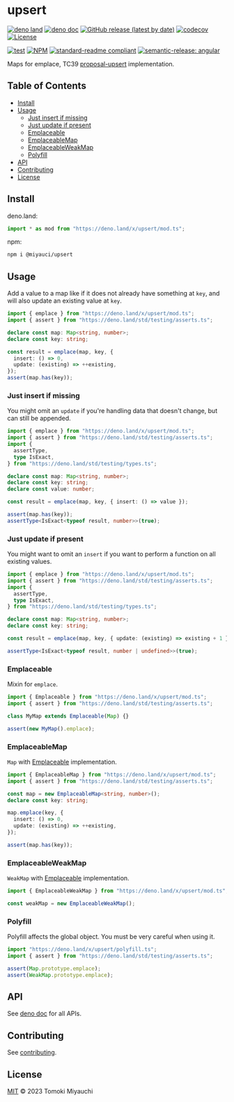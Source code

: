 # upsert

[![deno land](http://img.shields.io/badge/available%20on-deno.land/x-lightgrey.svg?logo=deno)](https://deno.land/x/upsert)
[![deno doc](https://doc.deno.land/badge.svg)](https://deno.land/x/upsert?doc)
[![GitHub release (latest by date)](https://img.shields.io/github/v/release/TomokiMiyauci/upsert)](https://github.com/TomokiMiyauci/upsert/releases)
[![codecov](https://codecov.io/github/TomokiMiyauci/upsert/branch/main/graph/badge.svg)](https://codecov.io/gh/TomokiMiyauci/upsert)
[![License](https://img.shields.io/github/license/TomokiMiyauci/upsert)](LICENSE)

[![test](https://github.com/TomokiMiyauci/upsert/actions/workflows/test.yaml/badge.svg)](https://github.com/TomokiMiyauci/upsert/actions/workflows/test.yaml)
[![NPM](https://nodei.co/npm/@miyauci/upsert.png?mini=true)](https://nodei.co/npm/@miyauci/upsert/)
[![standard-readme compliant](https://img.shields.io/badge/readme%20style-standard-brightgreen.svg)](https://github.com/RichardLitt/standard-readme)
[![semantic-release: angular](https://img.shields.io/badge/semantic--release-angular-e10079?logo=semantic-release)](https://github.com/semantic-release/semantic-release)

Maps for emplace, TC39
[proposal-upsert](https://github.com/tc39/proposal-upsert) implementation.

## Table of Contents <!-- omit in toc -->

- [Install](#install)
- [Usage](#usage)
  - [Just insert if missing](#just-insert-if-missing)
  - [Just update if present](#just-update-if-present)
  - [Emplaceable](#emplaceable)
  - [EmplaceableMap](#emplaceablemap)
  - [EmplaceableWeakMap](#emplaceableweakmap)
  - [Polyfill](#polyfill)
- [API](#api)
- [Contributing](#contributing)
- [License](#license)

## Install

deno.land:

```ts
import * as mod from "https://deno.land/x/upsert/mod.ts";
```

npm:

```bash
npm i @miyauci/upsert
```

## Usage

Add a value to a map like if it does not already have something at `key`, and
will also update an existing value at `key`.

```ts
import { emplace } from "https://deno.land/x/upsert/mod.ts";
import { assert } from "https://deno.land/std/testing/asserts.ts";

declare const map: Map<string, number>;
declare const key: string;

const result = emplace(map, key, {
  insert: () => 0,
  update: (existing) => ++existing,
});
assert(map.has(key));
```

### Just insert if missing

You might omit an `update` if you're handling data that doesn't change, but can
still be appended.

```ts
import { emplace } from "https://deno.land/x/upsert/mod.ts";
import { assert } from "https://deno.land/std/testing/asserts.ts";
import {
  assertType,
  type IsExact,
} from "https://deno.land/std/testing/types.ts";

declare const map: Map<string, number>;
declare const key: string;
declare const value: number;

const result = emplace(map, key, { insert: () => value });

assert(map.has(key));
assertType<IsExact<typeof result, number>>(true);
```

### Just update if present

You might want to omit an `insert` if you want to perform a function on all
existing values.

```ts
import { emplace } from "https://deno.land/x/upsert/mod.ts";
import { assert } from "https://deno.land/std/testing/asserts.ts";
import {
  assertType,
  type IsExact,
} from "https://deno.land/std/testing/types.ts";

declare const map: Map<string, number>;
declare const key: string;

const result = emplace(map, key, { update: (existing) => existing + 1 });

assertType<IsExact<typeof result, number | undefined>>(true);
```

### Emplaceable

Mixin for `emplace`.

```ts
import { Emplaceable } from "https://deno.land/x/upsert/mod.ts";
import { assert } from "https://deno.land/std/testing/asserts.ts";

class MyMap extends Emplaceable(Map) {}

assert(new MyMap().emplace);
```

### EmplaceableMap

`Map` with [Emplaceable](#emplaceable) implementation.

```ts
import { EmplaceableMap } from "https://deno.land/x/upsert/mod.ts";
import { assert } from "https://deno.land/std/testing/asserts.ts";

const map = new EmplaceableMap<string, number>();
declare const key: string;

map.emplace(key, {
  insert: () => 0,
  update: (existing) => ++existing,
});

assert(map.has(key));
```

### EmplaceableWeakMap

`WeakMap` with [Emplaceable](#emplaceable) implementation.

```ts
import { EmplaceableWeakMap } from "https://deno.land/x/upsert/mod.ts";

const weakMap = new EmplaceableWeakMap();
```

### Polyfill

Polyfill affects the global object. You must be very careful when using it.

```ts
import "https://deno.land/x/upsert/polyfill.ts";
import { assert } from "https://deno.land/std/testing/asserts.ts";

assert(Map.prototype.emplace);
assert(WeakMap.prototype.emplace);
```

## API

See [deno doc](https://deno.land/x/upsert?doc) for all APIs.

## Contributing

See [contributing](CONTRIBUTING.md).

## License

[MIT](LICENSE) © 2023 Tomoki Miyauchi
